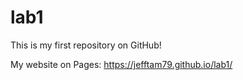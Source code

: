 # lab1

This is my first repository on GitHub!

My website on Pages: https://jefftam79.github.io/lab1/
